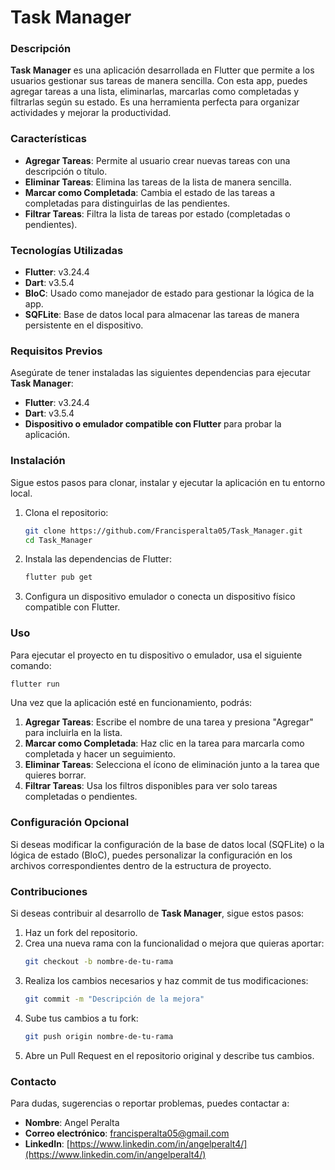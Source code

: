 
# Task Manager

### Descripción
**Task Manager** es una aplicación desarrollada en Flutter que permite a los usuarios gestionar sus tareas de manera sencilla. Con esta app, puedes agregar tareas a una lista, eliminarlas, marcarlas como completadas y filtrarlas según su estado. Es una herramienta perfecta para organizar actividades y mejorar la productividad.

### Características
- **Agregar Tareas**: Permite al usuario crear nuevas tareas con una descripción o título.
- **Eliminar Tareas**: Elimina las tareas de la lista de manera sencilla.
- **Marcar como Completada**: Cambia el estado de las tareas a completadas para distinguirlas de las pendientes.
- **Filtrar Tareas**: Filtra la lista de tareas por estado (completadas o pendientes).

### Tecnologías Utilizadas
- **Flutter**: v3.24.4
- **Dart**: v3.5.4
- **BloC**: Usado como manejador de estado para gestionar la lógica de la app.
- **SQFLite**: Base de datos local para almacenar las tareas de manera persistente en el dispositivo.

### Requisitos Previos
Asegúrate de tener instaladas las siguientes dependencias para ejecutar **Task Manager**:

- **Flutter**: v3.24.4
- **Dart**: v3.5.4
- **Dispositivo o emulador compatible con Flutter** para probar la aplicación.

### Instalación
Sigue estos pasos para clonar, instalar y ejecutar la aplicación en tu entorno local.

1. Clona el repositorio:
   ```bash
   git clone https://github.com/Francisperalta05/Task_Manager.git
   cd Task_Manager
   ```

2. Instala las dependencias de Flutter:
   ```bash
   flutter pub get
   ```
   
3. Configura un dispositivo emulador o conecta un dispositivo físico compatible con Flutter.

### Uso
Para ejecutar el proyecto en tu dispositivo o emulador, usa el siguiente comando:

```bash
flutter run
```

Una vez que la aplicación esté en funcionamiento, podrás:
1. **Agregar Tareas**: Escribe el nombre de una tarea y presiona "Agregar" para incluirla en la lista.
2. **Marcar como Completada**: Haz clic en la tarea para marcarla como completada y hacer un seguimiento.
3. **Eliminar Tareas**: Selecciona el ícono de eliminación junto a la tarea que quieres borrar.
4. **Filtrar Tareas**: Usa los filtros disponibles para ver solo tareas completadas o pendientes.

### Configuración Opcional
Si deseas modificar la configuración de la base de datos local (SQFLite) o la lógica de estado (BloC), puedes personalizar la configuración en los archivos correspondientes dentro de la estructura de proyecto.

### Contribuciones
Si deseas contribuir al desarrollo de **Task Manager**, sigue estos pasos:

1. Haz un fork del repositorio.
2. Crea una nueva rama con la funcionalidad o mejora que quieras aportar:
   ```bash
   git checkout -b nombre-de-tu-rama
   ```
3. Realiza los cambios necesarios y haz commit de tus modificaciones:
   ```bash
   git commit -m "Descripción de la mejora"
   ```
4. Sube tus cambios a tu fork:
   ```bash
   git push origin nombre-de-tu-rama
   ```
5. Abre un Pull Request en el repositorio original y describe tus cambios.

### Contacto
Para dudas, sugerencias o reportar problemas, puedes contactar a:
- **Nombre**: Angel Peralta
- **Correo electrónico**: francisperalta05@gmail.com
- **LinkedIn**: [https://www.linkedin.com/in/angelperalt4/](https://www.linkedin.com/in/angelperalt4/)